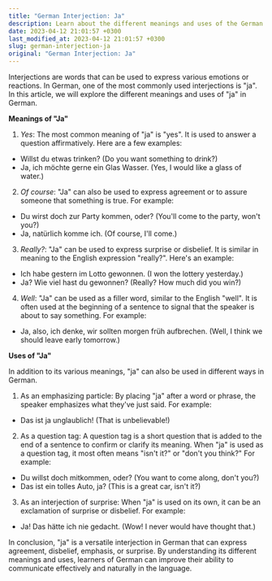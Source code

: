 ```yaml
---
title: "German Interjection: Ja"
description: Learn about the different meanings and uses of the German interjection \"Ja\".
date: 2023-04-12 21:01:57 +0300
last_modified_at: 2023-04-12 21:01:57 +0300
slug: german-interjection-ja
original: "German Interjection: Ja"
---
```

Interjections are words that can be used to express various emotions or reactions. In German, one of the most commonly used interjections is "ja". In this article, we will explore the different meanings and uses of "ja" in German.

**Meanings of "Ja"**

1. *Yes*: The most common meaning of "ja" is "yes". It is used to answer a question affirmatively. Here are a few examples:

  - Willst du etwas trinken? (Do you want something to drink?)
  - Ja, ich möchte gerne ein Glas Wasser. (Yes, I would like a glass of water.)

2. *Of course*: "Ja" can also be used to express agreement or to assure someone that something is true. For example:

  - Du wirst doch zur Party kommen, oder? (You'll come to the party, won't you?)
  - Ja, natürlich komme ich. (Of course, I'll come.)

3. *Really?*: "Ja" can be used to express surprise or disbelief. It is similar in meaning to the English expression "really?". Here's an example:

  - Ich habe gestern im Lotto gewonnen. (I won the lottery yesterday.)
  - Ja? Wie viel hast du gewonnen? (Really? How much did you win?)

4. *Well*: "Ja" can be used as a filler word, similar to the English "well". It is often used at the beginning of a sentence to signal that the speaker is about to say something. For example:

  - Ja, also, ich denke, wir sollten morgen früh aufbrechen. (Well, I think we should leave early tomorrow.)

**Uses of "Ja"**

In addition to its various meanings, "ja" can also be used in different ways in German.

1. As an emphasizing particle: By placing "ja" after a word or phrase, the speaker emphasizes what they've just said. For example:

  - Das ist ja unglaublich! (That is unbelievable!)

2. As a question tag: A question tag is a short question that is added to the end of a sentence to confirm or clarify its meaning. When "ja" is used as a question tag, it most often means "isn't it?" or "don't you think?" For example:

  - Du willst doch mitkommen, oder? (You want to come along, don't you?)
  - Das ist ein tolles Auto, ja? (This is a great car, isn't it?)

3. As an interjection of surprise: When "ja" is used on its own, it can be an exclamation of surprise or disbelief. For example:

  - Ja! Das hätte ich nie gedacht. (Wow! I never would have thought that.)

In conclusion, "ja" is a versatile interjection in German that can express agreement, disbelief, emphasis, or surprise. By understanding its different meanings and uses, learners of German can improve their ability to communicate effectively and naturally in the language.